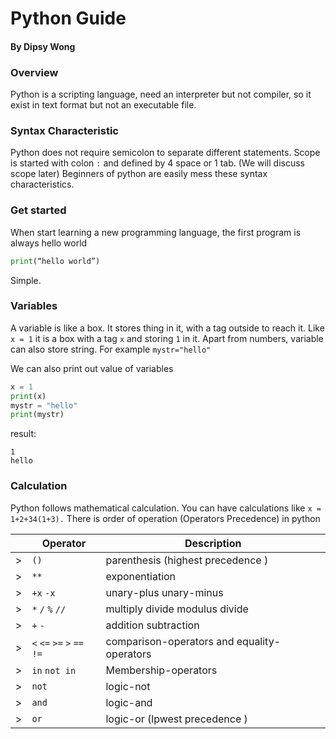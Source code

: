 # Python Guide 
#### By Dipsy Wong


### Overview 
Python is a scripting language, need an interpreter but not compiler, so it exist in text format but not an executable file.
### Syntax Characteristic 
Python does not require semicolon to separate different statements. Scope is started with colon `:` and defined by 4 space or 1 tab. 
(We will discuss scope later) Beginners of python are easily mess these syntax characteristics.
### Get started 
When start learning a new programming language, the first program is always hello world 
```python
print(“hello world”) 
```
Simple.

### Variables 
A variable is like a box. It stores thing in it, with a tag outside to reach it. Like `x = 1` it is a box with a tag `x` and storing `1` in it. 
Apart from numbers, variable can also store string.
For example `mystr="hello"`

We can also print out value of variables
```python
x = 1
print(x) 
mystr = "hello"
print(mystr)
```
result:
```
1
hello
```

### Calculation 
Python follows mathematical calculation. You can have calculations like `x = 1+2+34(1+3).`
There is order of operation (Operators Precedence) in python

|   | Operator                                 | Description                       |
|---|------------------------------------------|-----------------------------------|
| > | `()`                                     | parenthesis (highest precedence )|
| > | `**`                                     | exponentiation                    |
| > | `+x` `-x`                                | unary-plus unary-minus            |
| > | `*` `/` `%` `//`                         | multiply divide modulus divide    |
| > | `+` `-`                                  | addition subtraction              |
| > | `<` `<=` `>=` `>` `==` `!=`              | comparison-operators and equality-operators|
| > | `in` `not in` | Membership-operators              |
| > | `not`                                    | logic-not                         |
| > | `and`                                    | logic-and                         |
| > | `or`                                     | logic-or (lpwest precedence )     |

